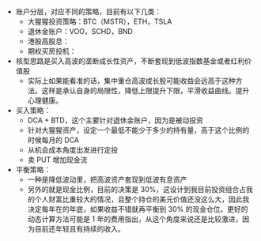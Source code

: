 - 账户分层，对应不同的策略，目前有以下几类：
	- 大猩猩投资策略：BTC（MSTR），ETH，TSLA
	- 退休金账户：VOO，SCHD，BND
	- 港股高股息：
	- 期权买房投机：
- 核型思路是买入高波的垄断成长性资产，不断套现到低波指数基金或者红利价值股
	- 实际上如果能看准的话，集中重仓高波成长股可能收益会远高于这种方法。这样是承认自身的局限性，降低上限提升下限，平滑收益曲线。提升心理健康。
- 买入策略：
	- DCA + BTD，这个主要针对退休金账户，因为是被动投资
	- 针对大猩猩资产，设定一个最低不能少于多少的持有量，高于这个比例的时候每月的 DCA
	- 从机会成本角度出发进行定投
	- 卖 PUT 增加现金流
- 平衡策略：
	- 一种是降低波动里，把高波资产套现到低波有息资产
	- 另外的就是现金比例，目前的决策是 30%，这设计到我目前投资组合占我的个人财富比重较大的情况，且整个持仓的美元价值还没这么大，因此我决定每年在的年底，如果收益不错就再平衡到 30% 的现金仓位。更好的动态计算方法可能是 1 年的费用指出，从这个角度来说还是比较激进，因为目前还年轻且有持续的收入。
